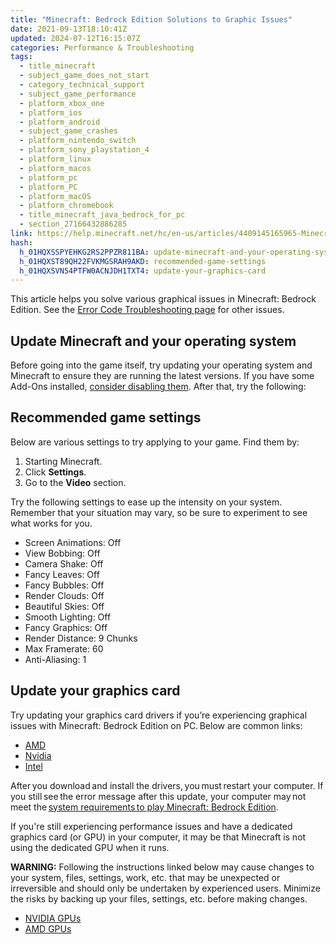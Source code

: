 ```yaml
---
title: "Minecraft: Bedrock Edition Solutions to Graphic Issues"
date: 2021-09-13T18:10:41Z
updated: 2024-07-12T16:15:07Z
categories: Performance & Troubleshooting
tags:
  - title_minecraft
  - subject_game_does_not_start
  - category_technical_support
  - subject_game_performance
  - platform_xbox_one
  - platform_ios
  - platform_android
  - subject_game_crashes
  - platform_nintendo_switch
  - platform_sony_playstation_4
  - platform_linux
  - platform_macos
  - platform_pc
  - platform_PC
  - platform_macOS
  - platform_chromebook
  - title_minecraft_java_bedrock_for_pc
  - section_27166432886285
link: https://help.minecraft.net/hc/en-us/articles/4409145165965-Minecraft-Bedrock-Edition-Solutions-to-Graphic-Issues
hash:
  h_01HQXSSPYEHKG2RS2PPZR811BA: update-minecraft-and-your-operating-system
  h_01HQXST89QH22FVKMGSRAH9AKD: recommended-game-settings
  h_01HQXSVN54PTFW0ACNJDH1TXT4: update-your-graphics-card
---
```


This article helps you solve various graphical issues in Minecraft: Bedrock Edition. See the [Error Code Troubleshooting page](./Error-Code-Troubleshooting-for-Minecraft-Bedrock-Edition.md) for other issues.

## Update Minecraft and your operating system

Before going into the game itself, try updating your operating system and Minecraft to ensure they are running the latest versions. If you have some Add-Ons installed, [consider disabling them](../Minecraft-Marketplace/Disabling-Minecraft-Add-Ons.md). After that, try the following:

## Recommended game settings

Below are various settings to try applying to your game. Find them by:

1.  Starting Minecraft.
2.  Click **Settings**.
3.  Go to the **Video** section.

Try the following settings to ease up the intensity on your system. Remember that your situation may vary, so be sure to experiment to see what works for you.

- Screen Animations: Off
- View Bobbing: Off
- Camera Shake: Off
- Fancy Leaves: Off
- Fancy Bubbles: Off
- Render Clouds: Off
- Beautiful Skies: Off
- Smooth Lighting: Off
- Fancy Graphics: Off
- Render Distance: 9 Chunks
- Max Framerate: 60
- Anti-Aliasing: 1

## Update your graphics card

Try updating your graphics card drivers if you’re experiencing graphical issues with Minecraft: Bedrock Edition on PC. Below are common links:

- [AMD](http://support.amd.com/us/gpudownload/windows/Pages/auto_detect.aspx)
- [Nvidia](http://www.nvidia.com/Download/index.aspx)
- [Intel](https://downloadcenter.intel.com/)

After you download and install the drivers, you must restart your computer. If you still see the error message after this update, your computer may not meet the [system requirements to play Minecraft: Bedrock Edition](../Download-Install/How-to-Manually-Update-Minecraft-on-Mobile.md#h_01FFGQHFARYP67X5MV72G1T8TN).

If you're still experiencing performance issues and have a dedicated graphics card (or GPU) in your computer, it may be that Minecraft is not using the dedicated GPU when it runs.

**WARNING:** Following the instructions linked below may cause changes to your system, files, settings, work, etc. that may be unexpected or irreversible and should only be undertaken by experienced users. Minimize the risks by backing up your files, settings, etc. before making changes.

- [NVIDIA GPUs](https://nvidia.custhelp.com/app/answers/detail/a_id/5035/kw/nvidia%20control%20panel/related/1)
- [AMD GPUs](https://www.amd.com/en/resources/support-articles/knowledge-base-search.html)
